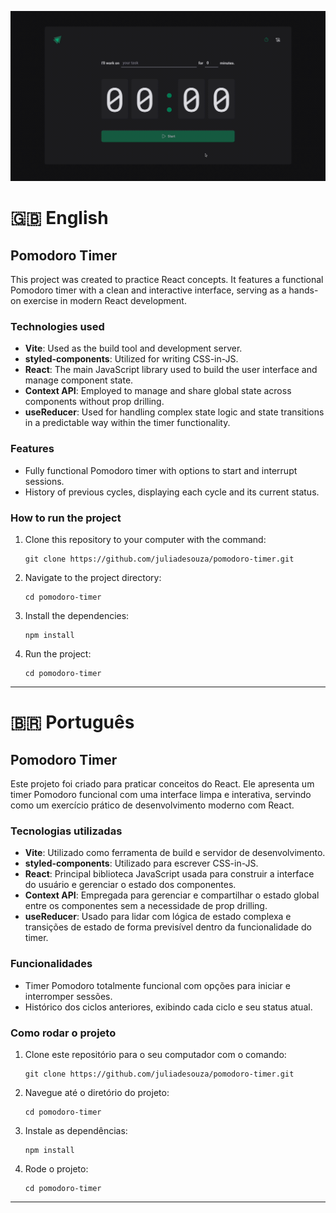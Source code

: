 ![gif do pomodoro](./assets/images/pomodoro-timer.gif)

# 🇬🇧 English

## Pomodoro Timer

This project was created to practice React concepts. It features a functional Pomodoro timer with a clean and interactive interface, serving as a hands-on exercise in modern React development.

### Technologies used

- **Vite**: Used as the build tool and development server.
- **styled-components**: Utilized for writing CSS-in-JS.
- **React**: The main JavaScript library used to build the user interface and manage component state.
- **Context API**: Employed to manage and share global state across components without prop drilling.
- **useReducer**: Used for handling complex state logic and state transitions in a predictable way within the timer functionality.

### Features

- Fully functional Pomodoro timer with options to start and interrupt sessions.
- History of previous cycles, displaying each cycle and its current status.

### How to run the project

1. Clone this repository to your computer with the command:
   ```
   git clone https://github.com/juliadesouza/pomodoro-timer.git
   ```
2. Navigate to the project directory:
   ```
   cd pomodoro-timer
   ```
3. Install the dependencies:

   ```
   npm install
   ```

4. Run the project:

   ```
   cd pomodoro-timer
   ```

---

# 🇧🇷 Português

## Pomodoro Timer

Este projeto foi criado para praticar conceitos do React. Ele apresenta um timer Pomodoro funcional com uma interface limpa e interativa, servindo como um exercício prático de desenvolvimento moderno com React.

### Tecnologias utilizadas

- **Vite**: Utilizado como ferramenta de build e servidor de desenvolvimento.
- **styled-components**: Utilizado para escrever CSS-in-JS.
- **React**: Principal biblioteca JavaScript usada para construir a interface do usuário e gerenciar o estado dos componentes.
- **Context API**: Empregada para gerenciar e compartilhar o estado global entre os componentes sem a necessidade de prop drilling.
- **useReducer**: Usado para lidar com lógica de estado complexa e transições de estado de forma previsível dentro da funcionalidade do timer.

### Funcionalidades

- Timer Pomodoro totalmente funcional com opções para iniciar e interromper sessões.
- Histórico dos ciclos anteriores, exibindo cada ciclo e seu status atual.

### Como rodar o projeto

1. Clone este repositório para o seu computador com o comando:
   ```
   git clone https://github.com/juliadesouza/pomodoro-timer.git
   ```
2. Navegue até o diretório do projeto:
   ```
   cd pomodoro-timer
   ```
3. Instale as dependências:
   ```
   npm install
   ```
4. Rode o projeto:
   ```
   cd pomodoro-timer
   ```

---
